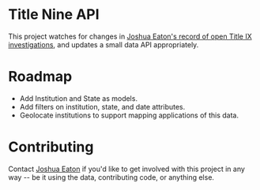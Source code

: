 # Title Nine API

This project watches for changes in [Joshua Eaton's record of open Title IX investigations][project], and updates a small data API appropriately.

[project]: https://github.com/joshua-eaton/Title-IX-investigations

# Roadmap

- Add Institution and State as models.
- Add filters on institution, state, and date attributes.
- Geolocate institutions to support mapping applications of this data.

# Contributing

Contact [Joshua Eaton][contact] if you'd like to get involved with this project in any way -- be it using the data, contributing code, or anything else.

[contact]: https://twitter.com/joshua_eaton